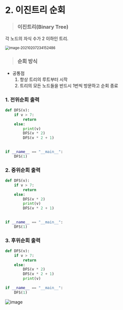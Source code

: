 # 2. 이진트리 순회

> ### 이진트리(Binary Tree)

각 노드의 자식 수가 2 이하인 트리.

<img src="C:\Users\user\AppData\Roaming\Typora\typora-user-images\image-20210207234152486.png" alt="image-20210207234152486" style="zoom:80%;" />

> ### 순회 방식

- 공통점
  1. 항상 트리의 루트부터 시작
  2. 트리의 모든 노드들을 반드시 1번씩 방문하고 순회 종료

### 1. 전위순회 출력

```python
def DFS(v):
    if v > 7:
        return
    else:
        print(v)
        DFS(v * 2)
        DFS(v * 2 + 1)
        
        
if __name__ == "__main__":
    DFS(1)
```



### 2. 중위순회 출력

```python
def DFS(v):
    if v > 7:
        return
    else:
        DFS(v * 2)
        print(v)
        DFS(v * 2 + 1)
        
        
if __name__ == "__main__":
    DFS(1)
```



### 3. 후위순회 출력

```python
def DFS(v):
    if v > 7:
        return
    else:
        DFS(v * 2)
        DFS(v * 2 + 1)
        print(v)
        
if __name__ == "__main__":
    DFS(1)
```



![image](https://user-images.githubusercontent.com/68037174/107183641-7dfb8500-6a22-11eb-8909-ea0f5a75fa22.png)

